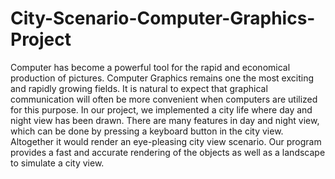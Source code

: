 # City-Scenario-Computer-Graphics-Project
Computer has become a powerful tool for the rapid and economical production of pictures. Computer Graphics remains one the most exciting and rapidly growing fields. It is natural to expect that graphical communication will often be more convenient when computers are utilized for this purpose. In our project, we implemented a city life where day and night view has been drawn. There are many features in day and night view, which can be done by pressing a keyboard button in the city view. Altogether it would render an eye-pleasing city view scenario. Our program provides a fast and accurate rendering of the objects as well as a landscape to simulate a city view.
